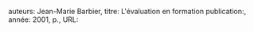 auteurs: Jean-Marie Barbier, 
titre: L'évaluation en formation
publication:, 
année: 2001, 
p.,
URL: 

